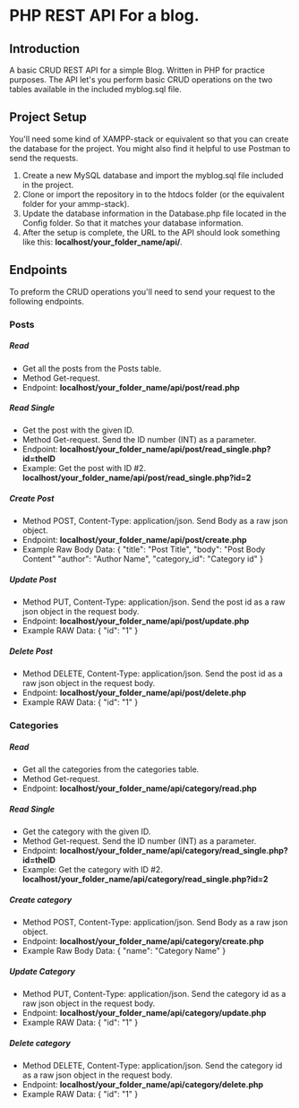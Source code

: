# PHP REST API For a blog.

## Introduction
A basic CRUD REST API for a simple Blog. Written in PHP for practice purposes. The API let's you perform basic CRUD operations on the two tables available in the included myblog.sql file.

## Project Setup
You'll need some kind of XAMPP-stack or equivalent so that you can create the database for the project. You might also find it helpful to use Postman to send the requests.

1. Create a new MySQL database and import the myblog.sql file included in the project.
2. Clone or import the repository in to the htdocs folder (or the equivalent folder for your ammp-stack).
3. Update the database information in the Database.php file located in the Config folder. So that it matches your database information.
4. After the setup is complete, the URL to the API should look something like this: **localhost/your_folder_name/api/**.

## Endpoints
To preform the CRUD operations you'll need to send your request to the following endpoints.

### Posts
##### Read
  * Get all the posts from the Posts table.
  * Method Get-request.
  * Endpoint: **localhost/your_folder_name/api/post/read.php**
##### Read Single
  * Get the post with the given ID.
  * Method Get-request. Send the ID number (INT) as a parameter.
  * Endpoint: **localhost/your_folder_name/api/post/read_single.php?id=theID**
  * Example: Get the post with ID #2. **localhost/your_folder_name/api/post/read_single.php?id=2**
##### Create Post
  * Method POST, Content-Type: application/json. Send Body as a raw json object.
  * Endpoint: **localhost/your_folder_name/api/post/create.php**
  * Example Raw Body Data: 
    {
        "title": "Post Title",
        "body": "Post Body Content"
        "author": "Author Name",
        "category_id": "Category id"
    }
##### Update Post
  * Method PUT, Content-Type: application/json. Send the post id as a raw json object in the request body.
  * Endpoint: **localhost/your_folder_name/api/post/update.php**
  * Example RAW Data: 
    {
        "id": "1"
    }
##### Delete Post
  * Method DELETE, Content-Type: application/json. Send the post id as a raw json object in the request body.
  * Endpoint: **localhost/your_folder_name/api/post/delete.php**
  * Example RAW Data: 
    {
        "id": "1"
    }

### Categories
##### Read
  * Get all the categories from the categories table.
  * Method Get-request.
  * Endpoint: **localhost/your_folder_name/api/category/read.php**
##### Read Single
  * Get the category with the given ID.
  * Method Get-request. Send the ID number (INT) as a parameter.
  * Endpoint: **localhost/your_folder_name/api/category/read_single.php?id=theID**
  * Example: Get the category with ID #2. **localhost/your_folder_name/api/category/read_single.php?id=2**
##### Create category
  * Method POST, Content-Type: application/json. Send Body as a raw json object.
  * Endpoint: **localhost/your_folder_name/api/category/create.php**
  * Example Raw Body Data: 
    {
        "name": "Category Name"
    }
##### Update Category
  * Method PUT, Content-Type: application/json. Send the category id as a raw json object in the request body.
  * Endpoint: **localhost/your_folder_name/api/category/update.php**
  * Example RAW Data: 
    {
        "id": "1"
    }
##### Delete category
  * Method DELETE, Content-Type: application/json. Send the category id as a raw json object in the request body.
  * Endpoint: **localhost/your_folder_name/api/category/delete.php**
  * Example RAW Data: 
    {
        "id": "1"
    }
